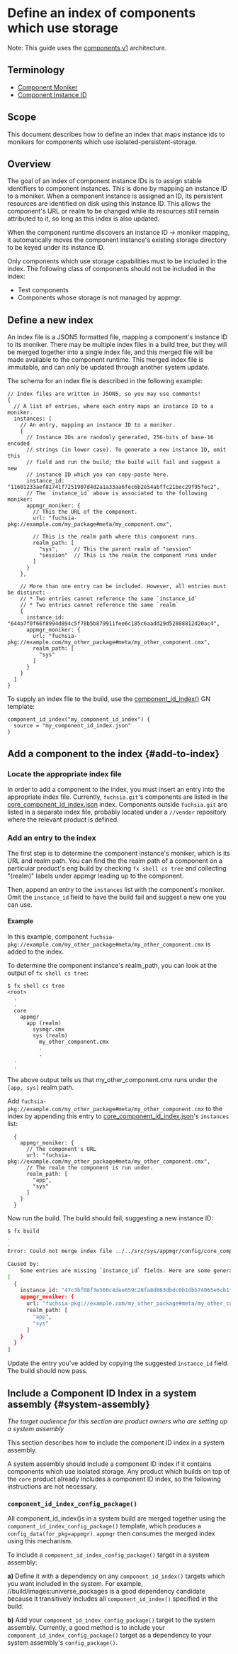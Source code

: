 # Define an index of components which use storage

Note: This guide uses the [components v1](/docs/glossary.md#components-v1)
architecture.

## Terminology

- [Component Moniker](/docs/glossary.md#moniker)
- [Component Instance ID](/docs/glossary.md#component-instance-id)

## Scope

This document describes how to define an index that maps instance ids to
monikers for components which use isolated-persistent-storage.

## Overview

The goal of an index of component instance IDs is to assign stable identifiers
to component instances. This is done by mapping an instance ID to a moniker.
When a component instance is assigned an ID, its persistent resources are
identified on disk using this instance ID. This allows the component's URL or
realm to be changed while its resources still remain attributed to it, so long
as this index is also updated.

When the component runtime discovers an instance ID -> moniker mapping, it
automatically moves the component instance's existing storage directory to be
keyed under its instance ID.

Only components which use storage capabilities must to be included in the
index. The following class of components should not be included in the
index:

* Test components
* Components whose storage is not managed by appmgr.

## Define a new index

An index file is a JSON5 formatted file, mapping a component's instance ID to
its moniker. There may be multiple index files in a build tree, but they will
be merged together into a single index file, and this merged file will be made
available to the component runtime. This merged index file is immutable, and
can only be updated through another system update.

The schema for an index file is described in the following example:

```json5
// Index files are written in JSON5, so you may use comments!
{
  // A list of entries, where each entry maps an instance ID to a moniker.
  instances: [
    // An entry, mapping an instance ID to a moniker.
    {
      // Instance IDs are randomly generated, 256-bits of base-16 encoded
      // strings (in lower case). To generate a new instance ID, omit this
      // field and run the build; the build will fail and suggest a new
      // instance ID which you can copy-paste here.
      instance_id: "11601233aef81741f7251907d4d2a1a33aa6fec6b2e54abffc21bec29f95fec2",
      // The `instance_id` above is associated to the following moniker:
      appmgr_moniker: {
        // This the URL of the component.
        url: "fuchsia-pkg://example.com/my_package#meta/my_component.cmx",

        // This is the realm path where this component runs.
        realm_path: [
          "sys",     // This the parent realm of "session"
          "session"  // This is the realm the component runs under
        ]
      }
    },

    // More than one entry can be included. However, all entries must be distinct:
    // * Two entries cannot reference the same `instance_id`
    // * Two entries cannot reference the same `realm`
    {
      instance_id: "644a7f0f66f8994d894c5f78b5b879911fee6c185c6aadd29d52888812d20ac4",
      appmgr_moniker: {
        url: "fuchsia-pkg://example.com/my_other_package#meta/my_other_component.cmx",
        realm_path: [
          "sys"
        ]
      }
    }
  ]
}
```

To supply an index file to the build, use the
[component_id_index()](/build/component/component_id_index.gni) GN template:

```gn
component_id_index("my_component_id_index") {
  source = "my_component_id_index.json"
}
```

## Add a component to the index {#add-to-index}

### Locate the appropriate index file

In order to add a component to the index, you must insert an entry into the
appropriate index file. Currently, `fuchsia.git`'s components are listed in the
[core_component_id_index.json](/src/sys/appmgr/config/core_component_id_index.json)
index. Components outside `fuchsia.git` are listed in a separate index file,
probably located under a `//vendor` repository where the relevant product is
defined.

### Add an entry to the index

The first step is to determine the component instance's moniker, which is its
URL and realm path. You can find the the realm path of a component on a
particular product's eng build by checking `fx shell cs tree` and collecting
"(realm)" labels under appmgr leading up to the component.

Then, append an entry to the `instances` list with the component's moniker.
Omit the `instance_id` field to have the build fail and suggest a new one you
can use.

#### Example

In this example, component `fuchsia-pkg://example.com/my_other_package#meta/my_other_component.cmx`
is added to the index.

To determine the component instance's realm_path, you can look at the output of
`fx shell cs tree`:

```shell
$ fx shell cs tree
<root>
  .
  .
  core
    appmgr
      app (realm)
        sysmgr.cmx
        sys (realm)
          my_other_component.cmx
          .
          .
  .
  .
```

The above output tells us that my_other_component.cmx runs under the
`[app, sys]` realm path.

Add `fuchsia-pkg://example.com/my_other_package#meta/my_other_component.cmx` to
the index by appending this entry to [core_component_id_index.json](/src/sys/appmgr/config/core_component_id_index.json)'s
`instances` list:

```json5
  {
    appmgr_moniker: {
      // The component's URL
      url: "fuchsia-pkg://example.com/my_other_package#meta/my_other_component.cmx",
      // The realm the component is run under.
      realm_path: [
        "app",
        "sys"
      ]
    }
  }
```

Now run the build.  The build should fail, suggesting a new instance ID:

```bash
$ fx build
.
.
Error: Could not merge index file ../../src/sys/appmgr/config/core_component_id_index.json

Caused by:
    Some entries are missing `instance_id` fields. Here are some generated IDs for you:
[
  {
    instance_id: "47c3bf08f3e560c4dee659c28fa8d863dbdc0b1dbb74065e6cb1f38441ac759c",
    appmgr_moniker: {
      url: "fuchsia-pkg://example.com/my_other_package#meta/my_other_component.cmx",
      realm_path: [
        "app",
        "sys"
      ]
    }
  }
]
```

Update the entry you've added by copying the suggested `instance_id` field. The
build should now pass.

## Include a Component ID Index in a system assembly {#system-assembly}

_The target audience for this section are product owners who are
setting up a system assembly_

This section describes how to include the component ID index in a system
assembly.

A system assembly should include a component ID index if it contains components
which use isolated storage. Any product which builds on top of the
`core` product already includes a component ID index, so the following
instructions are not necessary.

### `component_id_index_config_package()`
All component_id_index()s in a system
build are merged together using the `component_id_index_config_package()`
template, which produces a `config_data(for_pkg=appmgr)`. `appmgr` then
consumes the merged index using this mechanism.

To include a `component_id_index_config_package()` target in a system assembly:

**a)** Define it with a dependency on any `component_id_index()` targets which you
want included in the system. For example, //build/images:universe_packages is a
good dependency candidate because it transitively includes all
`component_id_index()` specified in the build.

**b)** Add your `component_id_index_config_package()` target to the system assembly.
Currently, a good method is to include your `component_id_index_config_package()`
target as a dependency to your system assembly's `config_package()`.